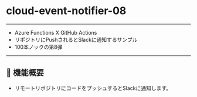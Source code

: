# cloud-event-notifier-08
---
- Azure Functions X GitHub Actions
- リポジトリにPushされるとSlackに通知するサンプル
- 100本ノックの第8弾

---

## 🚀 機能概要

- リモートリポジトリにコードをプッシュするとSlackに通知します。